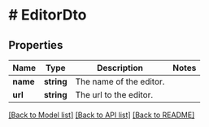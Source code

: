 # # EditorDto

## Properties

Name | Type | Description | Notes
------------ | ------------- | ------------- | -------------
**name** | **string** | The name of the editor. |
**url** | **string** | The url to the editor. |

[[Back to Model list]](../../README.md#models) [[Back to API list]](../../README.md#endpoints) [[Back to README]](../../README.md)
